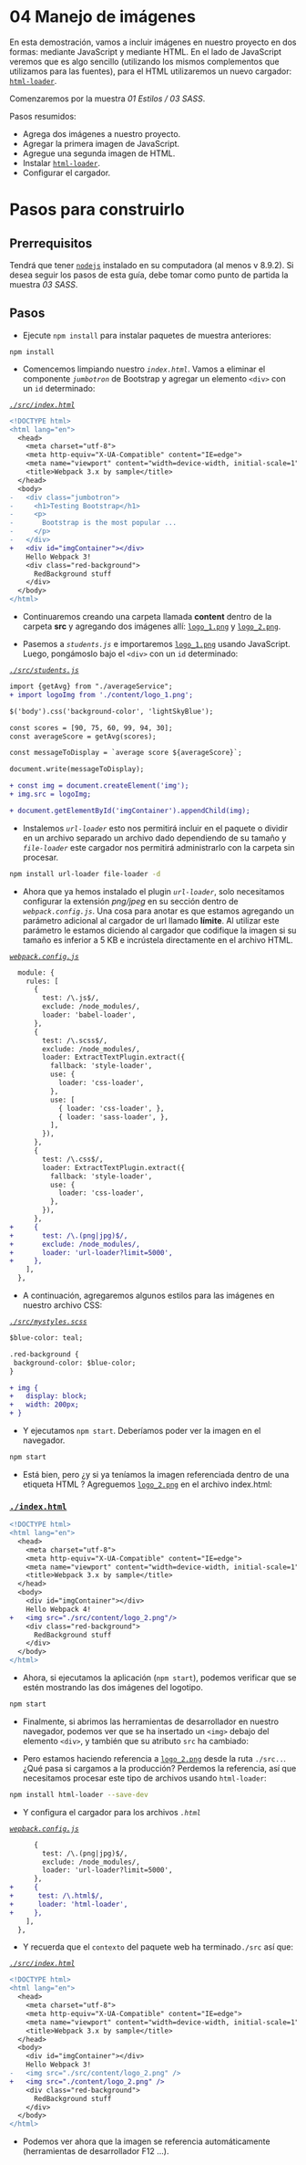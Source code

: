 # 04 Manejo de imágenes

En esta demostración, vamos a incluir imágenes en nuestro proyecto en dos formas: mediante JavaScript y mediante HTML.
En el lado de JavaScript veremos que es algo sencillo (utilizando los mismos complementos que utilizamos para las fuentes), para el HTML utilizaremos un nuevo cargador: [`html-loader`](https://github.com/webpack-contrib/html-loader).

Comenzaremos por la muestra _01 Estilos / 03 SASS_.

Pasos resumidos:
 - Agrega dos imágenes a nuestro proyecto.
 - Agregar la primera imagen de JavaScript.
 - Agregue una segunda imagen de HTML.
 - Instalar [`html-loader`](https://github.com/webpack-contrib/html-loader).
 - Configurar el cargador.

# Pasos para construirlo

## Prerrequisitos

Tendrá que tener [`nodejs`](https://nodejs.org/es/) instalado en su computadora (al menos v 8.9.2). Si desea seguir los pasos de esta guía, debe tomar como punto de partida la muestra _03 SASS_.

## Pasos

- Ejecute `npm install` para instalar paquetes de muestra anteriores:

```
npm install
```
- Comencemos limpiando nuestro _`index.html`_. Vamos a eliminar el componente _`jumbotron`_ de Bootstrap y agregar un elemento `<div>` con un `id` determinado:

_[`./src/index.html`](./src/index.html)_

```diff
<!DOCTYPE html>
<html lang="en">
  <head>
    <meta charset="utf-8">
    <meta http-equiv="X-UA-Compatible" content="IE=edge">
    <meta name="viewport" content="width=device-width, initial-scale=1">
    <title>Webpack 3.x by sample</title>
  </head>
  <body>
-   <div class="jumbotron">
-     <h1>Testing Bootstrap</h1>
-     <p>
-       Bootstrap is the most popular ...
-     </p>
-   </div>
+   <div id="imgContainer"></div>
    Hello Webpack 3!
    <div class="red-background">
      RedBackground stuff
    </div>
  </body>
</html>
```

- Continuaremos creando una carpeta llamada **content** dentro de la carpeta **src** y agregando dos imágenes allí: [`logo_1.png`](./src/content/logo_1.png) y [`logo_2.png`](./src/content/logo_2.png).

- Pasemos a _`students.js`_ e importaremos [`logo_1.png`](./src/content/logo_1.png) usando JavaScript.
Luego, pongámoslo bajo el `<div>` con un `id` determinado:

_[`./src/students.js`](./src/students.js)_

```diff
import {getAvg} from "./averageService";
+ import logoImg from './content/logo_1.png';

$('body').css('background-color', 'lightSkyBlue');

const scores = [90, 75, 60, 99, 94, 30];
const averageScore = getAvg(scores);

const messageToDisplay = `average score ${averageScore}`;

document.write(messageToDisplay);

+ const img = document.createElement('img');
+ img.src = logoImg;

+ document.getElementById('imgContainer').appendChild(img);
```

- Instalemos _`url-loader`_ esto nos permitirá incluir en el paquete o dividir en un archivo separado un archivo dado
dependiendo de su tamaño y _`file-loader`_ este cargador nos permitirá administrarlo con la carpeta sin procesar.

```bash
npm install url-loader file-loader -d
```

- Ahora que ya hemos instalado el plugin _`url-loader`_, solo necesitamos configurar la extensión _png/jpeg_ en su sección dentro de _`webpack.config.js`_. Una cosa para anotar es que estamos agregando un parámetro adicional al cargador de url llamado **límite**. Al utilizar este parámetro le estamos diciendo al cargador que codifique la imagen si su tamaño es inferior a 5 KB e incrústela directamente en el archivo HTML.

_[`webpack.config.js`](webpack.config.js)_

```diff
  module: {
    rules: [
      {
        test: /\.js$/,
        exclude: /node_modules/,
        loader: 'babel-loader',
      },
      {
        test: /\.scss$/,
        exclude: /node_modules/,
        loader: ExtractTextPlugin.extract({
          fallback: 'style-loader',
          use: {
            loader: 'css-loader',
          },
          use: [
            { loader: 'css-loader', },
            { loader: 'sass-loader', },
          ],
        }),
      },
      {
        test: /\.css$/,
        loader: ExtractTextPlugin.extract({
          fallback: 'style-loader',
          use: {
            loader: 'css-loader',
          },
        }),
      },
+     {
+       test: /\.(png|jpg)$/,
+       exclude: /node_modules/,
+       loader: 'url-loader?limit=5000',
+     },      
    ],
  },
```

- A continuación, agregaremos algunos estilos para las imágenes en nuestro archivo CSS:

_[`./src/mystyles.scss`](./src/mystyles.scss)_

```diff
$blue-color: teal;

.red-background {
 background-color: $blue-color;
}

+ img {
+   display: block;
+   width: 200px;
+ }
```

- Y ejecutamos `npm start`. Deberíamos poder ver la imagen en el navegador.

```bash
npm start
```

- Está bien, pero ¿y si ya teníamos la imagen referenciada dentro de una etiqueta HTML <img>? Agreguemos [`logo_2.png`](./src/content/logo_2.png) en el archivo index.html:

### [`./index.html`](./index.html)

```diff
<!DOCTYPE html>
<html lang="en">
  <head>
    <meta charset="utf-8">
    <meta http-equiv="X-UA-Compatible" content="IE=edge">
    <meta name="viewport" content="width=device-width, initial-scale=1">
    <title>Webpack 3.x by sample</title>
  </head>
  <body>
    <div id="imgContainer"></div>
    Hello Webpack 4!
+   <img src="./src/content/logo_2.png"/>
    <div class="red-background">
      RedBackground stuff
    </div>
  </body>
</html>
```

- Ahora, si ejecutamos la aplicación (`npm start`), podemos verificar que se estén mostrando las dos imágenes del logotipo.

```bash
npm start
```

- Finalmente, si abrimos las herramientas de desarrollador en nuestro navegador, podemos ver que se ha insertado un `<img>` debajo del elemento `<div>`, y también que su atributo `src` ha cambiado:

- Pero estamos haciendo referencia a [`logo_2.png`](./src/content/logo_2.png) desde la ruta `./src..`. ¿Qué pasa si cargamos a la producción? Perdemos la referencia, así que necesitamos procesar este tipo de archivos usando `html-loader`:

```bash
npm install html-loader --save-dev
```

- Y configura el cargador para los archivos _`.html`_

_[`wepback.config.js`](wepback.config.js)_

```diff
      {
        test: /\.(png|jpg)$/,
        exclude: /node_modules/,
        loader: 'url-loader?limit=5000',
      },
+     {
+      test: /\.html$/,
+      loader: 'html-loader',
+     },      
    ],    
  },
```

- Y recuerda que el `contexto` del paquete web ha terminado`./src` así que:

_[`./src/index.html`](./src/index.html)_

```diff
<!DOCTYPE html>
<html lang="en">
  <head>
    <meta charset="utf-8">
    <meta http-equiv="X-UA-Compatible" content="IE=edge">
    <meta name="viewport" content="width=device-width, initial-scale=1">
    <title>Webpack 3.x by sample</title>
  </head>
  <body>
    <div id="imgContainer"></div>
    Hello Webpack 3!
-   <img src="./src/content/logo_2.png" />
+   <img src="./content/logo_2.png" />
    <div class="red-background">
      RedBackground stuff
    </div>
  </body>
</html>
```

- Podemos ver ahora que la imagen se referencia automáticamente (herramientas de desarrollador F12 ...).